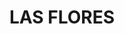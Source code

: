 ---
pid: CH538
title: LAS FLORES
location_transcription: 
zipcode: '19104'
outside_phl: 
neighborhood: University City,Belmont,Parkside,Powelton Village
age: '20'
age_range: 20-29
instagram: 
image_file_name: CH_538.jpg
proposal_transcription: 
topic: Environment
topic_summary: '0'
type: Interactive
keywords_other: 
credit: Stone
image_labels: a giant, interactive flowerpot that people can climb! :D
twitter: strawbrrytorte
facebook: 
permalink: "/monuments/ch538/"
layout: item-page
---